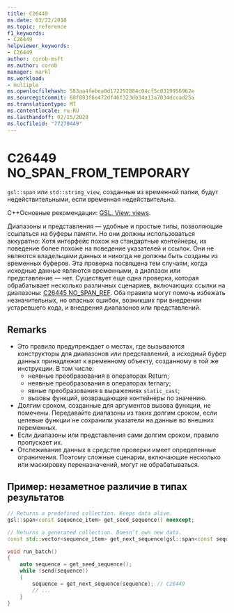 ```yaml
---
title: C26449
ms.date: 03/22/2018
ms.topic: reference
f1_keywords:
- C26449
helpviewer_keywords:
- C26449
author: corob-msft
ms.author: corob
manager: markl
ms.workload:
- multiple
ms.openlocfilehash: 583aa4febea0d172292884c04cf5c0319956962e
ms.sourcegitcommit: 68f893f6e472df46f323db34a13a7034dccad25a
ms.translationtype: MT
ms.contentlocale: ru-RU
ms.lasthandoff: 02/15/2020
ms.locfileid: "77270449"
---
```

# <a name="c26449-no_span_from_temporary"></a>C26449 NO_SPAN_FROM_TEMPORARY

`gsl::span` или `std::string_view`, созданные из временной папки, будут недействительными, если временная недействительна.

C++Основные рекомендации: [GSL. View: views](https://github.com/isocpp/CppCoreGuidelines/blob/master/CppCoreGuidelines.md#gslview-views).

Диапазоны и представления — удобные и простые типы, позволяющие ссылаться на буферы памяти. Но они должны использоваться аккуратно: Хотя интерфейс похож на стандартные контейнеры, их поведение более похоже на поведение указателей и ссылок. Они не являются владельцами данных и никогда не должны быть созданы из временных буферов. Эта проверка посвящена тем случаям, когда исходные данные являются временными, а диапазон или представление — нет. Существует еще одна проверка, которая обрабатывает несколько различных сценариев, включающих ссылки на диапазоны: [C26445 NO_SPAN_REF](c26445.md). Оба правила могут помочь избежать незначительных, но опасных ошибок, возникших при внедрении устаревшего кода, и внедрения диапазонов или представлений.

## <a name="remarks"></a>Remarks

- Это правило предупреждает о местах, где вызываются конструкторы для диапазонов или представлений, а исходный буфер данных принадлежит к временному объекту, созданному в той же инструкции. В том числе:
  - неявные преобразования в операторах Return;
  - неявные преобразования в операторах ternary;
  - явные преобразования в выражениях `static_cast`;
  - вызовы функций, возвращающие контейнеры по значению.
- Долгим сроком, созданные для аргументов вызова функции, не помечены. Передавайте диапазоны из таких долгим сроком, если целевые функции не сохранили указатели на данные во внешних переменных.
- Если диапазоны или представления сами долгим сроком, правило пропускает их.
- Отслеживание данных в средстве проверки имеет определенные ограничения. Поэтому сложные сценарии, включающие несколько или маскировку переназначений, могут не обрабатываться.

## <a name="example-subtle-difference-in-result-types"></a>Пример: незаметное различие в типах результатов

```cpp
// Returns a predefined collection. Keeps data alive.
gsl::span<const sequence_item> get_seed_sequence() noexcept;

// Returns a generated collection. Doesn’t own new data.
const std::vector<sequence_item> get_next_sequence(gsl::span<const sequence_item>);

void run_batch()
{
    auto sequence = get_seed_sequence();
    while (send(sequence))
    {
        sequence = get_next_sequence(sequence); // C26449
        // ...
    }
}
```
